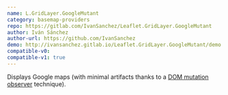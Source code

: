 ```yaml
---
name: L.GridLayer.GoogleMutant
category: basemap-providers
repo: https://gitlab.com/IvanSanchez/Leaflet.GridLayer.GoogleMutant
author: Iván Sánchez
author-url: https://github.com/IvanSanchez
demo: http://ivansanchez.gitlab.io/Leaflet.GridLayer.GoogleMutant/demo.html
compatible-v0:
compatible-v1: true
---
```


Displays Google maps (with minimal artifacts thanks to a <a href="https://developer.mozilla.org/en-US/docs/Web/API/MutationObserver">DOM mutation observer</a> technique).

